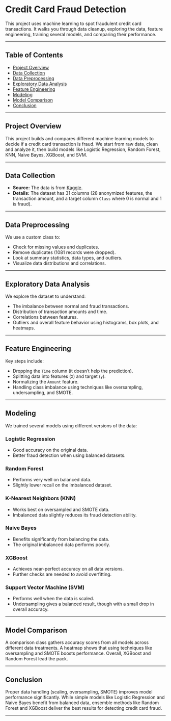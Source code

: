 # Credit Card Fraud Detection

This project uses machine learning to spot fraudulent credit card transactions. It walks you through data cleanup, exploring the data, feature engineering, training several models, and comparing their performance.

---

## Table of Contents

- [Project Overview](#project-overview)
- [Data Collection](#data-collection)
- [Data Preprocessing](#data-preprocessing)
- [Exploratory Data Analysis](#exploratory-data-analysis)
- [Feature Engineering](#feature-engineering)
- [Modeling](#modeling)
- [Model Comparison](#model-comparison)
- [Conclusion](#conclusion)

---

## Project Overview

This project builds and compares different machine learning models to decide if a credit card transaction is fraud. We start from raw data, clean and analyze it, then build models like Logistic Regression, Random Forest, KNN, Naive Bayes, XGBoost, and SVM.

---

## Data Collection

- **Source:** The data is from [Kaggle](https://www.kaggle.com/datasets/mlg-ulb/creditcardfraud/data).
- **Details:** The dataset has 31 columns (28 anonymized features, the transaction amount, and a target column `Class` where 0 is normal and 1 is fraud).

---

## Data Preprocessing

We use a custom class to:
- Check for missing values and duplicates.
- Remove duplicates (1081 records were dropped).
- Look at summary statistics, data types, and outliers.
- Visualize data distributions and correlations.

---

## Exploratory Data Analysis

We explore the dataset to understand:
- The imbalance between normal and fraud transactions.
- Distribution of transaction amounts and time.
- Correlations between features.
- Outliers and overall feature behavior using histograms, box plots, and heatmaps.

---

## Feature Engineering

Key steps include:
- Dropping the `Time` column (it doesn’t help the prediction).
- Splitting data into features (`X`) and target (`y`).
- Normalizing the `Amount` feature.
- Handling class imbalance using techniques like oversampling, undersampling, and SMOTE.

---

## Modeling

We trained several models using different versions of the data:

### Logistic Regression
- Good accuracy on the original data.
- Better fraud detection when using balanced datasets.

### Random Forest
- Performs very well on balanced data.
- Slightly lower recall on the imbalanced dataset.

### K-Nearest Neighbors (KNN)
- Works best on oversampled and SMOTE data.
- Imbalanced data slightly reduces its fraud detection ability.

### Naive Bayes
- Benefits significantly from balancing the data.
- The original imbalanced data performs poorly.

### XGBoost
- Achieves near-perfect accuracy on all data versions.
- Further checks are needed to avoid overfitting.

### Support Vector Machine (SVM)
- Performs well when the data is scaled.
- Undersampling gives a balanced result, though with a small drop in overall accuracy.

---

## Model Comparison

A comparison class gathers accuracy scores from all models across different data treatments. A heatmap shows that using techniques like oversampling and SMOTE boosts performance. Overall, XGBoost and Random Forest lead the pack.

---

## Conclusion

Proper data handling (scaling, oversampling, SMOTE) improves model performance significantly. While simple models like Logistic Regression and Naive Bayes benefit from balanced data, ensemble methods like Random Forest and XGBoost deliver the best results for detecting credit card fraud.

---


